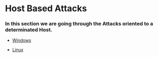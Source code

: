 # Host Based Attacks

### In this section we are going through the Attacks oriented to a determinated Host.

- [Windows](/General/Exploitation/Host%20Based%20Attacks/windowsHost.md)

- [Linux](/General/Exploitation/Host%20Based%20Attacks/linuxHost.md)